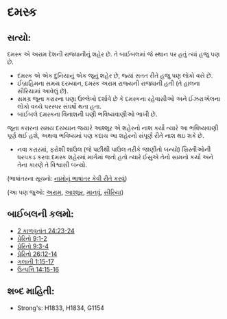 # દમસ્ક 

## સત્યો: 

દમસ્ક એ અરામ દેશની રાજધાનીનું શહેર છે.
તે બાઈબલમાં જે સ્થાન પર હતું ત્યાં હજુ પણ છે.

* દમસ્ક એ એક દુનિયાનું એક જૂનું શહેર છે, જ્યાં સતત રીતે હજુ પણ લોકો વસે છે.
* ઈબ્રાહિમના સમય દરમ્યાન, દમસ્ક અરામ રાજ્યની રાજધાની હતી (તે હાલના સીરિયામાં આવેલું છે).
* સમગ્ર જૂના કરારના ઘણા ઉલ્લેખો દર્શાવે છે કે દમસ્કના રહેવાસીઓ અને ઈઝરાએલના લોકો વચ્ચે પરસ્પર સંઘર્ષો થતા હતા.
* બાઈબલે દમસ્કના વિનાશની ઘણી ભવિષ્યવાણીઓ ભાખી છે.

જૂના કરારના સમય દરમ્યાન જયારે આશ્શૂર એ શહેરનો નાશ કર્યો ત્યારે આ ભવિષ્યવાણી પૂર્ણ થઈ હશે, અથવા ભવિષ્યમાં પણ કદાચ આ શહેરનો સંપૂર્ણ રીતે નાશ થઇ શકે છે.

* નવા કરારમાં, ફરોશી શાઉલ (જે પછીથી પાઉલ તરીકે જાણીતો બન્યો) ખ્રિસ્તીઓની ધરપકડ કરવા દમસ્ક શહેરમાં માર્ગમાં જતો હતો ત્યારે ઈસુએ તેનો સામનો કર્યો અને તેના કારણે તે વિશ્વાસી બન્યો.

(ભાષાંતરના સૂચનો: [નામોનું ભાષાંતર કેવી રીતે કરવું](rc://gu/ta/man/translate/translate-names))

(આ પણ જુઓ: [અરામ](../names/aram.md), [આશ્શૂર](../names/assyria.md), [માનવું](../kt/believe.md), [સીરિયા](../names/syria.md))

## બાઈબલની કલમો: 

* [2 કાળવૃતાંત 24:23-24](rc://gu/tn/help/2ch/24/23)
* [પ્રેરિતો 9:1-2](rc://gu/tn/help/act/09/01)
* [પ્રેરિતો 9:3-4](rc://gu/tn/help/act/09/03)
* [પ્રેરિતો 26:12-14](rc://gu/tn/help/act/26/12)
* [ગલાતી 1:15-17](rc://gu/tn/help/gal/01/15)
* [ઉત્પત્તિ 14:15-16](rc://gu/tn/help/gen/14/15)

## શબ્દ માહિતી: 

* Strong's: H1833, H1834, G1154
